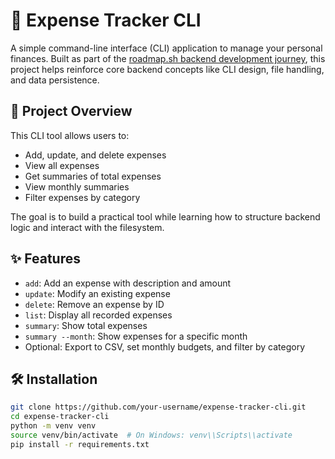 # 🧾 Expense Tracker CLI

A simple command-line interface (CLI) application to manage your personal finances. Built as part of the [roadmap.sh backend development journey](https://roadmap.sh/projects/expense-tracker), this project helps reinforce core backend concepts like CLI design, file handling, and data persistence.

## 📌 Project Overview

This CLI tool allows users to:
- Add, update, and delete expenses
- View all expenses
- Get summaries of total expenses
- View monthly summaries
- Filter expenses by category

The goal is to build a practical tool while learning how to structure backend logic and interact with the filesystem.

## ✨ Features

- `add`: Add an expense with description and amount
- `update`: Modify an existing expense
- `delete`: Remove an expense by ID
- `list`: Display all recorded expenses
- `summary`: Show total expenses
- `summary --month`: Show expenses for a specific month
- Optional: Export to CSV, set monthly budgets, and filter by category

## 🛠 Installation

```bash
git clone https://github.com/your-username/expense-tracker-cli.git
cd expense-tracker-cli
python -m venv venv
source venv/bin/activate  # On Windows: venv\\Scripts\\activate
pip install -r requirements.txt

